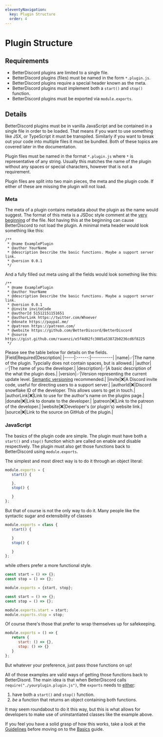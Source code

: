 ```yaml
---
eleventyNavigation:
  key: Plugin Structure
  order: 4
---
```


# Plugin Structure

## Requirements

 - BetterDiscord plugins are limited to a single file.
 - BetterDiscord plugins (files) must be named in the form `*.plugin.js`.
 - BetterDiscord plugins require a special header known as the meta.
 - BetterDiscord plugins must implement both a `start()` and `stop()` function.
 - BetterDiscord plugins must be exported via `module.exports`.

## Details

BetterDiscord plugins must be in vanilla JavaScript and be contained in a single file in order to be loaded. That means if you want to use something like JSX, or TypeScript it must be transpiled. Similarly if you want to break out your code into multiple files it must be bundled. Both of these topics are covered later in the documentation.

Plugin files must be named in the format `*.plugin.js` where `*` is representative of any string. Usually this matches the name of the plugin without any spaces or special characters, however that is not a requirement.

Plugin files are split into two main pieces, the meta and the plugin code. If either of these are missing the plugin will not load.

### Meta

The meta of a plugin contains metadata about the plugin as the name would suggest. The format of this meta is a JSDoc style comment at the <u>very beginning</u> of the file. Not having this at the beginning can cause BetterDiscord to not load the plugin. A minimal meta header would look something like this:

```jsdoc
/**
 * @name ExamplePlugin
 * @author YourName
 * @description Describe the basic functions. Maybe a support server link.
 * @version 0.0.1
 */
```

And a fully filled out meta using all the fields would look something like this:
```jsdoc
/**
 * @name ExamplePlugin
 * @author YourName
 * @description Describe the basic functions. Maybe a support server link.
 * @version 0.0.1
 * @invite inviteCode
 * @authorId 51512151151651
 * @authorLink https://twitter.com/Whoever
 * @donate https://paypal.me/
 * @patreon https://patreon.com/
 * @website https://github.com/BetterDiscord/BetterDiscord
 * @source https://gist.github.com/rauenzi/e5f4d02fc3085a53872b0236cd6f8225
 */
 ```

 Please see the table below for details on the fields.
 |Field|Required|Description|
 |-----|:------:|-----------|
 |name|&#x2705;|The name of the plugin. Typcially does not contain spaces, but is allowed.|
 |author|&#x2705;|The name of you the developer.|
 |description|&#x2705;|A basic description of the what the plugin does.|
 |version|&#x2705;|Version representing the current update level. [Semantic versioning](https://semver.org/) recommended.|
 |invite|&#x274C;|A Discord invite code, useful for directing users to a support server.|
 |authorId|&#x274C;|Discord snowflake ID of the developer. This allows users to get in touch.|
 |authorLink|&#x274C;|Link to use for the author's name on the plugins page.|
 |donate|&#x274C;|Link to donate to the developer.|
 |patreon|&#x274C;|Link to the patreon of the developer.|
 |website|&#x274C;|Developer's (or plugin's) website link.|
 |source|&#x274C;|Link to the source on GitHub of the plugin.|

### JavaScript

The basics of the plugin code are simple. The plugin must have both a `start()` and `stop()` function which are called on enable and disable respectively. The plugin must also get those functions back to BetterDiscord using `module.exports`.

The simplest and most direct way is to do it through an object literal:
```js
module.exports = {
   start() {

   },
   stop() {

   }
};
```

But that of course is not the only way to do it. Many people like the syntactic sugar and extensibility of classes

```js
module.exports = class {
   start() {

   }
   stop() {

   }
};
```

while others prefer a more functional style.

```js
const start = () => {};
const stop = () => {};

module.exports = {start, stop};
```

```js
const start = () => {};
const stop = () => {};

module.exports.start = start;
module.exports.stop = stop;
```

Of course there's those that prefer to wrap themselves up for safekeeping.

```js
module.exports = () => {
   return {
      start: () => {},
      stop: () => {}
   }
};
```

But whatever your preference, just pass those functions on up!

All of those examples are valid ways of getting those functions back to BetterDisord. The main idea is that when BetterDiscord calls `require("./yourplugin.plugin.js")`, the `exports` needs to <u>either</u>:
1. have both a `start()` and `stop()` function.
2. _be_ a function that returns an object containing both functions.

It may seem roundabout to do it this way, but this is what allows for developers to make use of uninstantiated classes like the example above.

If you feel you have a solid grasp of how this works, take a look at the [Guidelines](../guidelines) before moving on to the [Basics](../../basics) guide.